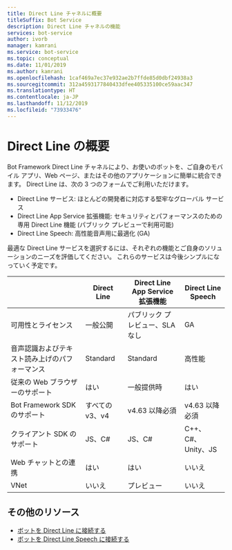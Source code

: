 ```yaml
---
title: Direct Line チャネルに概要
titleSuffix: Bot Service
description: Direct Line チャネルの機能
services: bot-service
author: ivorb
manager: kamrani
ms.service: bot-service
ms.topic: conceptual
ms.date: 11/01/2019
ms.author: kamrani
ms.openlocfilehash: 1caf469a7ec37e932ae2b7ffde85d0dbf24938a3
ms.sourcegitcommit: 312a4593177840433dfee405335100ce59aac347
ms.translationtype: HT
ms.contentlocale: ja-JP
ms.lasthandoff: 11/12/2019
ms.locfileid: "73933476"
---
```

# <a name="about-direct-line"></a>Direct Line の概要

Bot Framework Direct Line チャネルにより、お使いのボットを、ご自身のモバイル アプリ、Web ページ、またはその他のアプリケーションに簡単に統合できます。
Direct Line は、次の 3 つのフォームでご利用いただけます。
- Direct Line サービス: ほとんどの開発者に対応する堅牢なグローバル サービス
- Direct Line App Service 拡張機能: セキュリティとパフォーマンスのための専用 Direct Line 機能 (パブリック プレビューで利用可能)
- Direct Line Speech: 高性能音声用に最適化 (GA)

最適な Direct Line サービスを選択するには、それぞれの機能とご自身のソリューションのニーズを評価してください。 これらのサービスは今後シンプルになっていく予定です。

|                            | Direct Line | Direct Line App Service 拡張機能 | Direct Line Speech |
|----------------------------|-------------|-----------------------------------|--------------------|
| 可用性とライセンス    | 一般公開 | パブリック プレビュー、SLA なし  | GA |
| 音声認識およびテキスト読み上げのパフォーマンス | Standard | Standard | 高性能 |
| 従来の Web ブラウザーのサポート | はい | 一般提供時 | はい |
| Bot Framework SDK のサポート | すべての v3、v4 | v4.63 以降必須 | v4.63 以降必須 |
| クライアント SDK のサポート    | JS、C# | JS、C# | C++、C#、Unity、JS|
| Web チャットとの連携  | はい | はい | いいえ|
| VNet | いいえ | プレビュー | いいえ |


## <a name="addtional-resources"></a>その他のリソース
- [ボットを Direct Line に接続する](bot-service-channel-connect-directline.md)
- [ボットを Direct Line Speech に接続する](bot-service-channel-connect-directlinespeech.md)
